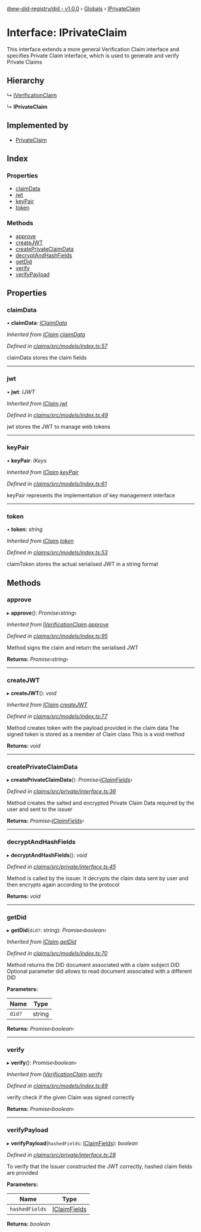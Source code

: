 [@ew-did-registry/did - v1.0.0](../README.md) › [Globals](../globals.md) › [IPrivateClaim](iprivateclaim.md)

# Interface: IPrivateClaim

This interface extends a more general Verification Claim interface
and specifies Private Claim interface, which is used to generate and
verify Private Claims

## Hierarchy

  ↳ [IVerificationClaim](iverificationclaim.md)

  ↳ **IPrivateClaim**

## Implemented by

* [PrivateClaim](../classes/privateclaim.md)

## Index

### Properties

* [claimData](iprivateclaim.md#claimdata)
* [jwt](iprivateclaim.md#jwt)
* [keyPair](iprivateclaim.md#keypair)
* [token](iprivateclaim.md#token)

### Methods

* [approve](iprivateclaim.md#approve)
* [createJWT](iprivateclaim.md#createjwt)
* [createPrivateClaimData](iprivateclaim.md#createprivateclaimdata)
* [decryptAndHashFields](iprivateclaim.md#decryptandhashfields)
* [getDid](iprivateclaim.md#getdid)
* [verify](iprivateclaim.md#verify)
* [verifyPayload](iprivateclaim.md#verifypayload)

## Properties

###  claimData

• **claimData**: *[IClaimData](iclaimdata.md)*

*Inherited from [IClaim](iclaim.md).[claimData](iclaim.md#claimdata)*

*Defined in [claims/src/models/index.ts:57](https://github.com/energywebfoundation/ew-did-registry/blob/57502c6/packages/claims/src/models/index.ts#L57)*

claimData stores the claim fields

___

###  jwt

• **jwt**: *IJWT*

*Inherited from [IClaim](iclaim.md).[jwt](iclaim.md#jwt)*

*Defined in [claims/src/models/index.ts:49](https://github.com/energywebfoundation/ew-did-registry/blob/57502c6/packages/claims/src/models/index.ts#L49)*

jwt stores the JWT to manage web tokens

___

###  keyPair

• **keyPair**: *IKeys*

*Inherited from [IClaim](iclaim.md).[keyPair](iclaim.md#keypair)*

*Defined in [claims/src/models/index.ts:61](https://github.com/energywebfoundation/ew-did-registry/blob/57502c6/packages/claims/src/models/index.ts#L61)*

keyPair represents the implementation of key management interface

___

###  token

• **token**: *string*

*Inherited from [IClaim](iclaim.md).[token](iclaim.md#token)*

*Defined in [claims/src/models/index.ts:53](https://github.com/energywebfoundation/ew-did-registry/blob/57502c6/packages/claims/src/models/index.ts#L53)*

claimToken stores the actual serialised JWT in a string format

## Methods

###  approve

▸ **approve**(): *Promise‹string›*

*Inherited from [IVerificationClaim](iverificationclaim.md).[approve](iverificationclaim.md#approve)*

*Defined in [claims/src/models/index.ts:95](https://github.com/energywebfoundation/ew-did-registry/blob/57502c6/packages/claims/src/models/index.ts#L95)*

Method signs the claim and return the serialised JWT

**Returns:** *Promise‹string›*

___

###  createJWT

▸ **createJWT**(): *void*

*Inherited from [IClaim](iclaim.md).[createJWT](iclaim.md#createjwt)*

*Defined in [claims/src/models/index.ts:77](https://github.com/energywebfoundation/ew-did-registry/blob/57502c6/packages/claims/src/models/index.ts#L77)*

Method creates token with the payload provided in the claim data
The signed token is stored as a member of Claim class
This is a void method

**Returns:** *void*

___

###  createPrivateClaimData

▸ **createPrivateClaimData**(): *Promise‹[IClaimFields](iclaimfields.md)›*

*Defined in [claims/src/private/interface.ts:36](https://github.com/energywebfoundation/ew-did-registry/blob/57502c6/packages/claims/src/private/interface.ts#L36)*

Method creates the salted and encrypted Private Claim Data required by the user
and sent to the issuer

**Returns:** *Promise‹[IClaimFields](iclaimfields.md)›*

___

###  decryptAndHashFields

▸ **decryptAndHashFields**(): *void*

*Defined in [claims/src/private/interface.ts:45](https://github.com/energywebfoundation/ew-did-registry/blob/57502c6/packages/claims/src/private/interface.ts#L45)*

Method is called by the issuer. It decrypts the claim data sent by user
and then encrypts again according to the protocol

**Returns:** *void*

___

###  getDid

▸ **getDid**(`did?`: string): *Promise‹boolean›*

*Inherited from [IClaim](iclaim.md).[getDid](iclaim.md#getdid)*

*Defined in [claims/src/models/index.ts:70](https://github.com/energywebfoundation/ew-did-registry/blob/57502c6/packages/claims/src/models/index.ts#L70)*

Method returns the DID document associated with a claim subject DID
Optional parameter did allows to read document associated with a different DID

**Parameters:**

Name | Type |
------ | ------ |
`did?` | string |

**Returns:** *Promise‹boolean›*

___

###  verify

▸ **verify**(): *Promise‹boolean›*

*Inherited from [IVerificationClaim](iverificationclaim.md).[verify](iverificationclaim.md#verify)*

*Defined in [claims/src/models/index.ts:89](https://github.com/energywebfoundation/ew-did-registry/blob/57502c6/packages/claims/src/models/index.ts#L89)*

verify check if the given Claim was signed correctly

**Returns:** *Promise‹boolean›*

___

###  verifyPayload

▸ **verifyPayload**(`hashedFields`: [IClaimFields](iclaimfields.md)): *boolean*

*Defined in [claims/src/private/interface.ts:28](https://github.com/energywebfoundation/ew-did-registry/blob/57502c6/packages/claims/src/private/interface.ts#L28)*

To verify that the Issuer constructed the JWT correctly, hashed claim fields are provided

**Parameters:**

Name | Type |
------ | ------ |
`hashedFields` | [IClaimFields](iclaimfields.md) |

**Returns:** *boolean*
